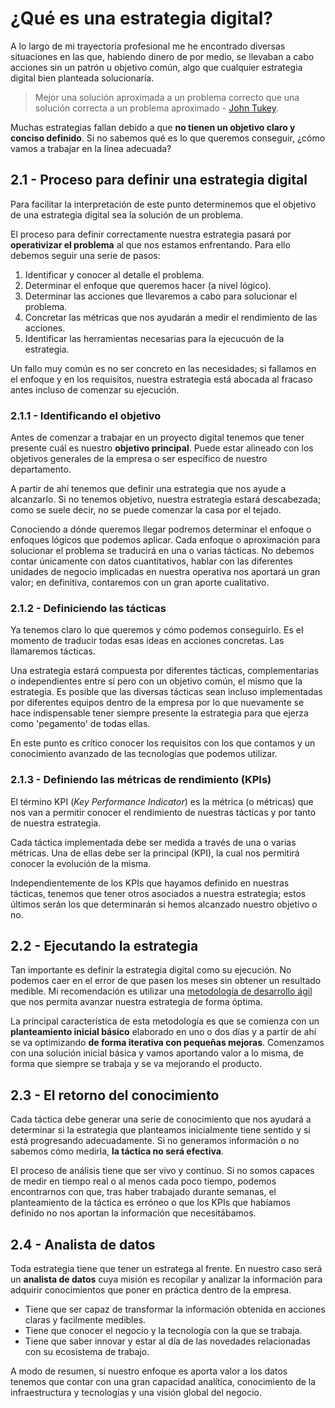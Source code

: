 # ¿Qué es una estrategia digital?

A lo largo de mi trayectoria profesional me he encontrado diversas situaciones en las que, habiendo dinero de por medio, se llevaban a cabo acciones sin un patrón u objetivo común, algo que cualquier estrategia digital bien planteada solucionaría.

> Mejor una solución aproximada a un problema correcto que una solución correcta a un problema aproximado - [John Tukey][1].

[1]:https://en.wikiquote.org/wiki/John_Tukey

Muchas estrategias fallan debido a que **no tienen un objetivo claro y conciso definido**. Si no sabemos qué es lo que queremos conseguir, ¿cómo vamos a trabajar en la línea adecuada?

## 2.1 - Proceso para definir una estrategia digital

Para facilitar la interpretación de este punto determinemos que el objetivo de una estrategia digital sea la solución de un problema.

El proceso para definir correctamente nuestra estrategia pasará por **operativizar el problema** al que nos estamos enfrentando. Para ello debemos seguir una serie de pasos:

1. Identificar y conocer al detalle el problema.
2. Determinar el enfoque que queremos hacer (a nivel lógico).
3. Determinar las acciones que llevaremos a cabo para solucionar el problema.
4. Concretar las métricas que nos ayudarán a medir el rendimiento de las acciones.
5. Identificar las herramientas necesarias para la ejecucuón de la estrategia.

Un fallo muy común es no ser concreto en las necesidades; si fallamos en el enfoque y en los requisitos, nuestra estrategia está abocada al fracaso antes incluso de comenzar su ejecución. 

### 2.1.1 - Identificando el objetivo

Antes de comenzar a trabajar en un proyecto digital tenemos que tener presente cuál es nuestro **objetivo principal**. Puede estar alineado con los objetivos generales de la empresa o ser específico de nuestro departamento.

A partir de ahí tenemos que definir una estrategia que nos ayude a alcanzarlo. Si no tenemos objetivo, nuestra estrategia estará descabezada; como se suele decir, no se puede comenzar la casa por el tejado.

Conociendo a dónde queremos llegar podremos determinar el enfoque o enfoques lógicos que podemos aplicar. Cada enfoque o aproximación para solucionar el problema se traducirá en una o varias tácticas. No debemos contar únicamente con datos cuantitativos, hablar con las diferentes unidades de negocio implicadas en nuestra operativa nos aportará un gran valor; en definitiva, contaremos con un gran aporte cualitativo.

### 2.1.2 - Definiciendo las tácticas

Ya tenemos claro lo que queremos y cómo podemos conseguirlo. Es el momento de traducir todas esas ideas en acciones concretas. Las llamaremos tácticas.

Una estrategia estará compuesta por diferentes tácticas, complementarias o independientes entre sí pero con un objetivo común, el mismo que la estrategia. Es posible que las diversas tácticas sean incluso implementadas por diferentes equipos dentro de la empresa por lo que nuevamente se hace indispensable tener siempre presente la estrategia para que ejerza como 'pegamento' de todas ellas.

En este punto es crítico conocer los requisitos con los que contamos y un conocimiento avanzado de las tecnologías que podemos utilizar. 

### 2.1.3 - Definiendo las métricas de rendimiento (KPIs)

El término KPI (*Key Performance Indicator*) es la métrica (o métricas) que nos van a permitir conocer el rendimiento de nuestras tácticas y por tanto de nuestra estrategia.

Cada táctica implementada debe ser medida a través de una o varias métricas. Una de ellas debe ser la principal (KPI), la cual nos permitirá conocer la evolución de la misma. 

Independientemente de los KPIs que hayamos definido en nuestras tácticas, tenemos que tener otros asociados a nuestra estrategia; estos últimos serán los que determinarán si hemos alcanzado nuestro objetivo o no.

## 2.2 - Ejecutando la estrategia

Tan importante es definir la estrategia digital como su ejecución. No podemos caer en el error de que pasen los meses sin obtener un resultado medible. Mi recomendación es utilizar una [metodología de desarrollo ágil][6] que nos permita avanzar nuestra estrategia de forma óptima.

La principal característica de esta metodología es que se comienza con un **planteamiento inicial básico** elaborado en uno o dos días y a partir de ahí se va optimizando **de forma iterativa con pequeñas mejoras**. Comenzamos con una solución inicial básica y vamos aportando valor a lo misma, de forma que siempre se trabaja y se va mejorando el producto.

[6]:https://es.wikipedia.org/wiki/Desarrollo_ágil_de_software

## 2.3 - El retorno del conocimiento

Cada táctica debe generar una serie de conocimiento que nos ayudará a determinar si la estrategia que planteamos inicialmente tiene sentido y si está progresando adecuadamente. Si no generamos información o no sabemos cómo medirla, **la táctica no será efectiva**.

El proceso de análisis tiene que ser vivo y contínuo. Si no somos capaces de medir en tiempo real o al menos cada poco tiempo, podemos encontrarnos con que, tras haber trabajado durante semanas, el planteamiento de la táctica es erróneo o que los KPIs que habíamos definido no nos aportan la información que necesitábamos.

## 2.4 - Analista de datos

Toda estrategia tiene que tener un estratega al frente. En nuestro caso será un **analista de datos** cuya misión es recopilar y analizar la información para adquirir conocimientos que poner en práctica dentro de la empresa.

- Tiene que ser capaz de transformar la información obtenida en acciones claras y facilmente medibles.
- Tiene que conocer el negocio y la tecnología con la que se trabaja.
- Tiene que saber innovar y estar al día de las novedades relacionadas con su ecosistema de trabajo.

A modo de resumen, si nuestro enfoque es aporta valor a los datos tenemos que contar con una gran capacidad analítica, conocimiento de la infraestructura y tecnologías y una visión global del negocio.
